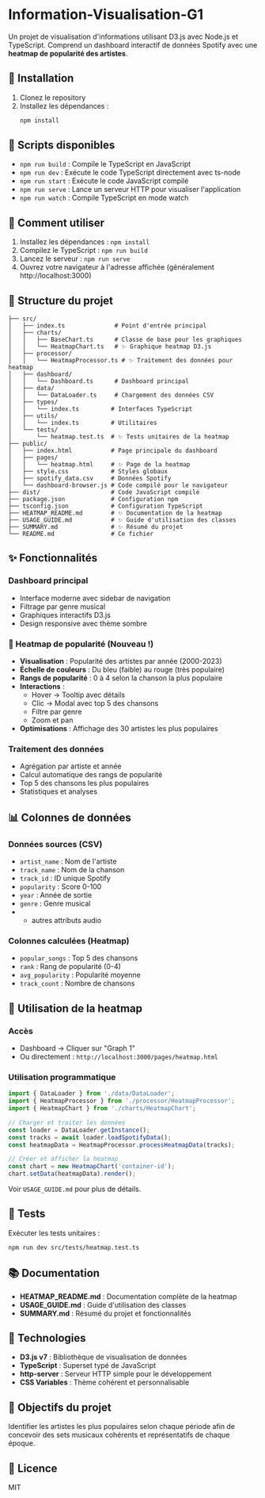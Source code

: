 # Information-Visualisation-G1

Un projet de visualisation d'informations utilisant D3.js avec Node.js et TypeScript.
Comprend un dashboard interactif de données Spotify avec une **heatmap de popularité des artistes**.

## 🚀 Installation

1. Clonez le repository
2. Installez les dépendances :
   ```bash
   npm install
   ```

## 📜 Scripts disponibles

- `npm run build` : Compile le TypeScript en JavaScript
- `npm run dev` : Exécute le code TypeScript directement avec ts-node
- `npm run start` : Exécute le code JavaScript compilé
- `npm run serve` : Lance un serveur HTTP pour visualiser l'application
- `npm run watch` : Compile TypeScript en mode watch

## 🎯 Comment utiliser

1. Installez les dépendances : `npm install`
2. Compilez le TypeScript : `npm run build`
3. Lancez le serveur : `npm run serve`
4. Ouvrez votre navigateur à l'adresse affichée (généralement http://localhost:3000)

## 📁 Structure du projet

```
├── src/
│   ├── index.ts              # Point d'entrée principal
│   ├── charts/
│   │   ├── BaseChart.ts      # Classe de base pour les graphiques
│   │   └── HeatmapChart.ts   # ✨ Graphique heatmap D3.js
│   ├── processor/
│   │   └── HeatmapProcessor.ts # ✨ Traitement des données pour heatmap
│   ├── dashboard/
│   │   └── Dashboard.ts      # Dashboard principal
│   ├── data/
│   │   └── DataLoader.ts     # Chargement des données CSV
│   ├── types/
│   │   └── index.ts         # Interfaces TypeScript
│   ├── utils/
│   │   └── index.ts         # Utilitaires
│   └── tests/
│       └── heatmap.test.ts  # ✨ Tests unitaires de la heatmap
├── public/
│   ├── index.html           # Page principale du dashboard
│   ├── pages/
│   │   └── heatmap.html     # ✨ Page de la heatmap
│   ├── style.css            # Styles globaux
│   ├── spotify_data.csv     # Données Spotify
│   └── dashboard-browser.js # Code compilé pour le navigateur
├── dist/                    # Code JavaScript compilé
├── package.json             # Configuration npm
├── tsconfig.json            # Configuration TypeScript
├── HEATMAP_README.md        # ✨ Documentation de la heatmap
├── USAGE_GUIDE.md           # ✨ Guide d'utilisation des classes
├── SUMMARY.md               # ✨ Résumé du projet
└── README.md                # Ce fichier
```

## ✨ Fonctionnalités

### Dashboard principal
- Interface moderne avec sidebar de navigation
- Filtrage par genre musical
- Graphiques interactifs D3.js
- Design responsive avec thème sombre

### 🎵 Heatmap de popularité (Nouveau !)
- **Visualisation** : Popularité des artistes par année (2000-2023)
- **Échelle de couleurs** : Du bleu (faible) au rouge (très populaire)
- **Rangs de popularité** : 0 à 4 selon la chanson la plus populaire
- **Interactions** :
  - Hover → Tooltip avec détails
  - Clic → Modal avec top 5 des chansons
  - Filtre par genre
  - Zoom et pan
- **Optimisations** : Affichage des 30 artistes les plus populaires

### Traitement des données
- Agrégation par artiste et année
- Calcul automatique des rangs de popularité
- Top 5 des chansons les plus populaires
- Statistiques et analyses

## 📊 Colonnes de données

### Données sources (CSV)
- `artist_name` : Nom de l'artiste
- `track_name` : Nom de la chanson
- `track_id` : ID unique Spotify
- `popularity` : Score 0-100
- `year` : Année de sortie
- `genre` : Genre musical
- + autres attributs audio

### Colonnes calculées (Heatmap)
- `popular_songs` : Top 5 des chansons
- `rank` : Rang de popularité (0-4)
- `avg_popularity` : Popularité moyenne
- `track_count` : Nombre de chansons

## 🎨 Utilisation de la heatmap

### Accès
- Dashboard → Cliquer sur "Graph 1"
- Ou directement : `http://localhost:3000/pages/heatmap.html`

### Utilisation programmatique

```typescript
import { DataLoader } from './data/DataLoader';
import { HeatmapProcessor } from './processor/HeatmapProcessor';
import { HeatmapChart } from './charts/HeatmapChart';

// Charger et traiter les données
const loader = DataLoader.getInstance();
const tracks = await loader.loadSpotifyData();
const heatmapData = HeatmapProcessor.processHeatmapData(tracks);

// Créer et afficher la heatmap
const chart = new HeatmapChart('container-id');
chart.setData(heatmapData).render();
```

Voir `USAGE_GUIDE.md` pour plus de détails.

## 🧪 Tests

Exécuter les tests unitaires :
```bash
npm run dev src/tests/heatmap.test.ts
```

## 📚 Documentation

- **HEATMAP_README.md** : Documentation complète de la heatmap
- **USAGE_GUIDE.md** : Guide d'utilisation des classes
- **SUMMARY.md** : Résumé du projet et fonctionnalités

## 🔧 Technologies

- **D3.js v7** : Bibliothèque de visualisation de données
- **TypeScript** : Superset typé de JavaScript
- **http-server** : Serveur HTTP simple pour le développement
- **CSS Variables** : Thème cohérent et personnalisable

## 🎯 Objectifs du projet

Identifier les artistes les plus populaires selon chaque période afin de concevoir des sets musicaux cohérents et représentatifs de chaque époque.

## 📝 Licence

MIT